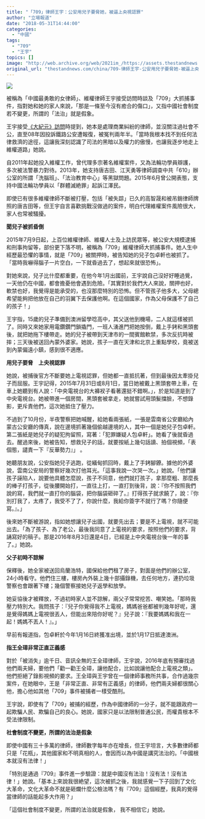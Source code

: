 ```yaml
---
title: "「709」律師王宇：公安用兒子要脅她，被逼上央視認罪"
author: "立場報道"
date: "2018-05-31T14:44:00"
categories:
  - "中國"
tags:
  - "709"
  - "王宇"
topics: []
image: "http://web.archive.org/web/2021im_/https://assets.thestandnews.com/media/photos/wong-05_XHztx.png"
original_url: "thestandnews.com/china/709-律師王宇-公安用兒子要脅她-被逼上央視認罪"
---
```

![](http://web.archive.org/web/2021im_/https://assets.thestandnews.com/media/photos/wong-05_XHztx.png)

被稱為「中國最勇敢的女律師」、維權律師王宇接受訪問時談及「709」大抓捕事件，指對她和她的家人來說，「那是一條至今沒有癒合的傷口」，又指中國社會制度若不變更，所謂的「法治」就是假象。

王宇接受[《大紀元》訪問](http://web.archive.org/web/20211229132344/http://www.epochtimes.com/gb/18/5/28/n10434103.htm)時提到，她本是處理商業糾紛的律師，並沒關注過社會不公，直至08年因投訴鐵路公安遭報復，被冤判兩年半。「當時我根本找不到任何法律救濟的途徑，這讓我深刻認識了司法的黑暗以及權力的傲慢，也讓我逐步地走上維權道路」她說。

自2011年起她投入維權工作，曾代理多宗著名維權案件，又為法輪功學員辯護，多次被法警暴力對待。2013年，她支持唐吉田、江天勇等律師調查中共「610」辦公室的所謂「洗腦班」、「法治教育中心」等黑獄問題。2015年6月曾公開表態，支持中國法輪功學員以「群體滅絶罪」起訴江澤民。

即使已有很多維權律師不斷被打壓，包括「被失踪」已久的高智晟和被吊銷律師牌照的唐吉田等，但王宇自言喜歡挑戰沒做過的案件，明白代理維權案件風險很大，家人也常被騷擾。

**聞兒子被抓昏倒**

2015年7月9日起，上百位維權律師、維權人士及上訪民眾等，被公安大規模逮捕和刑事拘留等，部份更下落不明，被稱為「709」維權律師大抓捕事件。她人生中經歷最恐懼的事情，就是「709」被關押時，被告知她的兒子包卓軒也被抓了。「當時我嚇得腦子一片空白，一下就昏過去了，想起來就很恐怖」。

對她來說，兒子比什麼都重要，在他今年1月出國前，王宇說自己沒好好睡過覺，一天他仍在中國，都會擔憂他會遇到危險。「其實對於我們大人來說，關押也好，軟禁也好，我覺得是能承受的，也沒那麼特別的恐怖。但不管孩子他多大，父母總希望能夠把他放在自己的羽翼下去保護他啊。在這個國家，作為父母保護不了自己的孩子！」

王宇指，15歲的兒子準備到澳洲留學唸高中，其父送他到機場，二人就這樣被抓了。同時又來她家用電鑽鑽門鎖撬門，一班人湧進門把她按倒，戴上手銬和黑頭套後，就把她拖下樓帶走。她的兒子被帶到天津市的一間賓館軟禁，多次反抗時被摔；三天後被送回內蒙外婆家。她說，孩子一直在天津和北京上重點學校，竟被送到內蒙偏遠小鎮，感到很不適應。

**用兒子要脅　上央視認罪**

她說，被捕後官方不斷要她上電視認罪，但她都一直抵抗著，但到最後因太牽掛兒子而屈服。王宇記得，2015年7月31日或8月1日，當日她被戴上黑頭套帶上車，在車上她聽到有人說：「中央電視台的大褲衩子看著還挺不錯啊。」，於是知道是到了中央電視台。她被帶進一個房間，黑頭套被拿走，她就嘗試用頭髮擋臉，不想錄影，更斥責他們，這次她抵住了壓力。

不過到了10月份，半夜警察把她喊醒，給她看兩張紙，一張是雲南省公安廳給內蒙古公安廳的傳真，說在邊境抓著幾個偷越邊境的人，其中一個是她兒子包卓軒。第二張紙是她兒子的疑犯拘留照，寫著：「犯罪嫌疑人包卓軒」。她看了後就昏過去。醒過來後，她被告知，想救兒子的話，就要按紙上幾句話讀、拍個視頻，「表個態，譴責一下『反華勢力』」 。

她聽朋友說，公安指她兒子逃跑，從緬甸抓回時，戴上了手銬腳鐐。據他的外婆說，雲南公安局的警察好幾次打他耳光。「這事我說一次哭一次。」她說。「他們讓孩子誣陷人，說要他具體怎麼說，孩子不同意，他們就打孩子，拿那麼粗、那麼長的棒子打孩子，從後腰開始打，一直往上打，一直打到後背，說：『你不按照我們說的寫，我們就一直打你的腦袋，把你腦袋砸碎了。』打得孩子就求饒了，說：『你別打我了，太疼了，我受不了了，你說什麼，我給你簽字不就行了嗎？你隨便寫。』。」

後來她不斷被游說，指如她想讓兒子出國，就要先出去；要是不上電視，就不可能出去。「為了孩子、為了老公，最後我同意了上電視的要求，按照他們的要求，背誦寫好的稿子。那是2016年8月3日還是4日，已經是上中央電視台後一年的事了。」她說。

**父子初時不諒解**

保釋後，她全家被送回烏蘭浩特，國保給他們租了房子，對面是他們的辦公室， 24小時看守。他們住三樓，樓房內外裝上幾十部攝錄機，去任何地方，連扔垃圾警察也會跟著下樓；幾個警察接她兒子返學和放學。

她妥協後才被釋放，不過初時家人並不諒解，兩父子常常挖苦、嘲笑她。「那時我壓力特別大。我問孩子：『兒子你覺得我不上電視，媽媽爸爸都被判幾年好呢，還是覺得媽媽上電視很丟人，但能出來陪你好呢？』兒子說：『我要媽媽和我在一起！媽媽不丟人！』。」

早前有報道指，包卓軒於今年1月16日終獲准出境，並於1月17日抵達澳洲。

**指王全璋非常正直正義感**

對於「被消失」逾千日、音訊全無的王全璋律師，王宇說，2016年底有預審找過他們兩夫婦，要他們「勸一勸王全璋，讓他配合，比如說讓他配合上電視之類」。他們拒絕了錄影視頻的要求。王全璋與王宇曾在一個律師事務所共事，合作過幾宗案件，在她眼中，王是「非常正直、非常有正義感」的律師，他們兩夫婦都很關心他，擔心他如其他「709」事件被捕者一樣受酷刑。

王宇說，即使有了「709」被捕的經歷，作為中國律師的一分子，就不能跟政府一起欺騙人民、欺騙自己的良心。她說，國家只是以法限制普通公民，而權貴根本不受法律限制。

**社會制度不變更，所謂的法治是假象**

即使中國有三十多萬的律師，律師數字每年亦在增長，但王宇坦言，大多數律師都只是「花瓶」，其他國家和不明真相的人，會因而以為中國是講究法治的。「中國根本就沒有法律！」

「特別是通過『709』事件進一步驗證：就是中國沒有法治！沒有法！沒有法律！」她說。「基本上來說我很絶望，這次被抓之後，我就感覺一下子回到了文化大革命，文化大革命不就是砸爛什麼公檢法嗎？有『709』這個經歷，我真的覺得當律師的話能起多大作用？」

「這個社會制度不變更，所謂的法治就是假象， 我不相信它」她說。